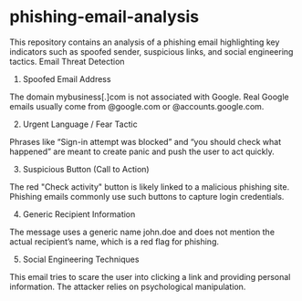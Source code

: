 # phishing-email-analysis
This repository contains an analysis of a phishing email highlighting key indicators such as spoofed sender, suspicious links, and social engineering tactics.
Email Threat Detection
1. Spoofed Email Address

The domain mybusiness[.]com is not associated with Google. Real Google emails usually come from @google.com or @accounts.google.com.

2. Urgent Language / Fear Tactic

Phrases like “Sign-in attempt was blocked” and “you should check what happened” are meant to create panic and push the user to act quickly.

 3. Suspicious Button (Call to Action)

The red "Check activity" button is likely linked to a malicious phishing site. Phishing emails commonly use such buttons to capture login credentials.

4.  Generic Recipient Information

The message uses a generic name john.doe and does not mention the actual recipient’s name, which is a red flag for phishing.

5.  Social Engineering Techniques

This email tries to scare the user into clicking a link and providing personal information. The attacker relies on psychological manipulation.

